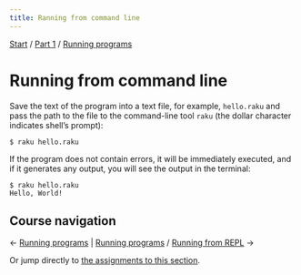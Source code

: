 ```yaml
---
title: Ranning from command line
---
```


[Start](../..) / [Part 1](../../part1) / [Running programs](../)

# Running from command line

Save the text of the program into a text file, for example, `hello.raku` and pass the path to the file to the command-line tool `raku` (the dollar character indicates shell’s prompt):

    $ raku hello.raku

If the program does not contain errors, it will be immediately executed, and if it generates any output, you will see the output in the terminal:

    $ raku hello.raku 
    Hello, World!

## Course navigation

← [Running programs](..) | [Running programs](..) / [Running from REPL](../from-repl) →

Or jump directly to [the assignments to this section](../assignments).
